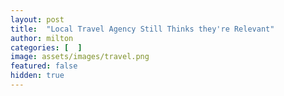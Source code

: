 ```yaml
---
layout: post
title:  "Local Travel Agency Still Thinks they're Relevant"
author: milton
categories: [  ]
image: assets/images/travel.png
featured: false
hidden: true
---
```



